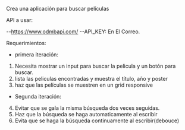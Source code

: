 Crea una aplicación para buscar películas

API a usar:

--https://www.odmbapi.com/
--API_KEY: En El Correo.

Requerimientos:

- primera iteración:

1. Necesita mostrar un input para buscar la pelicula y un botón para buscar.
2. lista las peliculas encontradas y muestra el título, año y poster
3. haz que las películas se muestren en un grid responsive


- Segunda iteración:

4. Evitar que se gala la misma búsqueda dos veces seguidas.
5. Haz que la búsqueda se haga automaticamente al escribir
6. Evita que se haga la búsqueda continuamente al escribir(debouce)